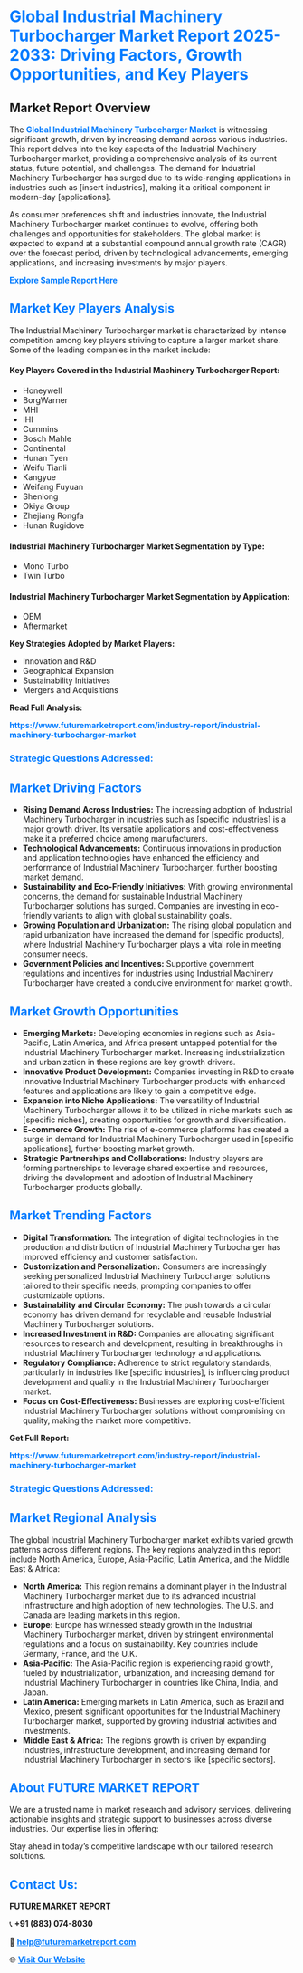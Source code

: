 <h1 style="color: #007BFF;">Global Industrial Machinery Turbocharger Market Report 2025-2033: Driving Factors, Growth Opportunities, and Key Players</h1>

<section id="overview">
<h2>Market Report Overview</h2>
<p>The <a href="https://www.futuremarketreport.com/industry-report/industrial-machinery-turbocharger-market" style="color: #007BFF; text-decoration: none;"><strong>Global Industrial Machinery Turbocharger Market</strong></a> is witnessing significant growth, driven by increasing demand across various industries. This report delves into the key aspects of the Industrial Machinery Turbocharger market, providing a comprehensive analysis of its current status, future potential, and challenges. The demand for Industrial Machinery Turbocharger has surged due to its wide-ranging applications in industries such as [insert industries], making it a critical component in modern-day [applications].</p>
<p>As consumer preferences shift and industries innovate, the Industrial Machinery Turbocharger market continues to evolve, offering both challenges and opportunities for stakeholders. The global market is expected to expand at a substantial compound annual growth rate (CAGR) over the forecast period, driven by technological advancements, emerging applications, and increasing investments by major players.</p>
</section>

<section id="overview">
<p><a href="https://www.futuremarketreport.com/request-sample/reportId=41090" style="color: #007BFF; text-decoration: none;"><strong>Explore Sample Report Here</strong></a></p>
</section>

<section id="key-players">
<h2 style="color: #007BFF;">Market Key Players Analysis</h2>
<p>The Industrial Machinery Turbocharger market is characterized by intense competition among key players striving to capture a larger market share. Some of the leading companies in the market include:</p>
<h4>Key Players Covered in the Industrial Machinery Turbocharger Report:</h4>
<ul><li>Honeywell</li><li>BorgWarner</li><li>MHI</li><li>IHI</li><li>Cummins</li><li>Bosch Mahle</li><li>Continental</li><li>Hunan Tyen</li><li>Weifu Tianli</li><li>Kangyue</li><li>Weifang Fuyuan</li><li>Shenlong</li><li>Okiya Group</li><li>Zhejiang Rongfa</li><li>Hunan Rugidove</li></ul>
<h4>Industrial Machinery Turbocharger Market Segmentation by Type:</h4>
<ul><li>Mono Turbo</li><li>Twin Turbo</li></ul>

<h4>Industrial Machinery Turbocharger Market Segmentation by Application:</h4>
<ul><li>OEM</li><li>Aftermarket</li></ul>
<p><strong>Key Strategies Adopted by Market Players:</strong></p>
<ul>
<li>Innovation and R&D</li>
<li>Geographical Expansion</li>
<li>Sustainability Initiatives</li>
<li>Mergers and Acquisitions</li>
</ul>
</section>

<section>
<p><strong>Read Full Analysis: </strong></p><a href="https://www.futuremarketreport.com/industry-report/industrial-machinery-turbocharger-market" style="color: #007BFF; text-decoration: none;"><strong>https://www.futuremarketreport.com/industry-report/industrial-machinery-turbocharger-market</strong></a>
<h3 style="color: #007BFF;">Strategic Questions Addressed:</h3>
</section>

<section id="driving-factors">
<h2 style="color: #007BFF;">Market Driving Factors</h2>
<ul>
<li><strong>Rising Demand Across Industries:</strong> The increasing adoption of Industrial Machinery Turbocharger in industries such as [specific industries] is a major growth driver. Its versatile applications and cost-effectiveness make it a preferred choice among manufacturers.</li>
<li><strong>Technological Advancements:</strong> Continuous innovations in production and application technologies have enhanced the efficiency and performance of Industrial Machinery Turbocharger, further boosting market demand.</li>
<li><strong>Sustainability and Eco-Friendly Initiatives:</strong> With growing environmental concerns, the demand for sustainable Industrial Machinery Turbocharger solutions has surged. Companies are investing in eco-friendly variants to align with global sustainability goals.</li>
<li><strong>Growing Population and Urbanization:</strong> The rising global population and rapid urbanization have increased the demand for [specific products], where Industrial Machinery Turbocharger plays a vital role in meeting consumer needs.</li>
<li><strong>Government Policies and Incentives:</strong> Supportive government regulations and incentives for industries using Industrial Machinery Turbocharger have created a conducive environment for market growth.</li>
</ul>
</section>

<section id="growth-opportunities">
<h2 style="color: #007BFF;">Market Growth Opportunities</h2>
<ul>
<li><strong>Emerging Markets:</strong> Developing economies in regions such as Asia-Pacific, Latin America, and Africa present untapped potential for the Industrial Machinery Turbocharger market. Increasing industrialization and urbanization in these regions are key growth drivers.</li>
<li><strong>Innovative Product Development:</strong> Companies investing in R&D to create innovative Industrial Machinery Turbocharger products with enhanced features and applications are likely to gain a competitive edge.</li>
<li><strong>Expansion into Niche Applications:</strong> The versatility of Industrial Machinery Turbocharger allows it to be utilized in niche markets such as [specific niches], creating opportunities for growth and diversification.</li>
<li><strong>E-commerce Growth:</strong> The rise of e-commerce platforms has created a surge in demand for Industrial Machinery Turbocharger used in [specific applications], further boosting market growth.</li>
<li><strong>Strategic Partnerships and Collaborations:</strong> Industry players are forming partnerships to leverage shared expertise and resources, driving the development and adoption of Industrial Machinery Turbocharger products globally.</li>
</ul>
</section>

<section id="trending-factors">
<h2 style="color: #007BFF;">Market Trending Factors</h2>
<ul>
<li><strong>Digital Transformation:</strong> The integration of digital technologies in the production and distribution of Industrial Machinery Turbocharger has improved efficiency and customer satisfaction.</li>
<li><strong>Customization and Personalization:</strong> Consumers are increasingly seeking personalized Industrial Machinery Turbocharger solutions tailored to their specific needs, prompting companies to offer customizable options.</li>
<li><strong>Sustainability and Circular Economy:</strong> The push towards a circular economy has driven demand for recyclable and reusable Industrial Machinery Turbocharger solutions.</li>
<li><strong>Increased Investment in R&D:</strong> Companies are allocating significant resources to research and development, resulting in breakthroughs in Industrial Machinery Turbocharger technology and applications.</li>
<li><strong>Regulatory Compliance:</strong> Adherence to strict regulatory standards, particularly in industries like [specific industries], is influencing product development and quality in the Industrial Machinery Turbocharger market.</li>
<li><strong>Focus on Cost-Effectiveness:</strong> Businesses are exploring cost-efficient Industrial Machinery Turbocharger solutions without compromising on quality, making the market more competitive.</li>
</ul>
</section>

<section>
<p><strong>Get Full Report: </strong></p><a href="https://www.futuremarketreport.com/industry-report/industrial-machinery-turbocharger-market" style="color: #007BFF; text-decoration: none;"><strong>https://www.futuremarketreport.com/industry-report/industrial-machinery-turbocharger-market</strong></a>
<h3 style="color: #007BFF;">Strategic Questions Addressed:</h3>
</section>


<section id="regional-analysis">
<h2 style="color: #007BFF;">Market Regional Analysis</h2>
<p>The global Industrial Machinery Turbocharger market exhibits varied growth patterns across different regions. The key regions analyzed in this report include North America, Europe, Asia-Pacific, Latin America, and the Middle East & Africa:</p>
<ul>
<li><strong>North America:</strong> This region remains a dominant player in the Industrial Machinery Turbocharger market due to its advanced industrial infrastructure and high adoption of new technologies. The U.S. and Canada are leading markets in this region.</li>
<li><strong>Europe:</strong> Europe has witnessed steady growth in the Industrial Machinery Turbocharger market, driven by stringent environmental regulations and a focus on sustainability. Key countries include Germany, France, and the U.K.</li>
<li><strong>Asia-Pacific:</strong> The Asia-Pacific region is experiencing rapid growth, fueled by industrialization, urbanization, and increasing demand for Industrial Machinery Turbocharger in countries like China, India, and Japan.</li>
<li><strong>Latin America:</strong> Emerging markets in Latin America, such as Brazil and Mexico, present significant opportunities for the Industrial Machinery Turbocharger market, supported by growing industrial activities and investments.</li>
<li><strong>Middle East & Africa:</strong> The region’s growth is driven by expanding industries, infrastructure development, and increasing demand for Industrial Machinery Turbocharger in sectors like [specific sectors].</li>
</ul>
</section>

<footer>
<h2 style="color: #007BFF;">About FUTURE MARKET REPORT</h2>
<p>We are a trusted name in market research and advisory services, delivering actionable insights and strategic support to businesses across diverse industries. Our expertise lies in offering:</p>

<p>Stay ahead in today’s competitive landscape with our tailored research solutions.</p>

<h2 style="color: #007BFF;">Contact Us:</h2>
<p><strong>FUTURE MARKET REPORT</strong></p>
<p>📞 <strong>+91 (883) 074-8030</strong></p>
<p>📧 <strong><a href="mailto:help@futuremarketreport.com" style="color: #007BFF;">help@futuremarketreport.com</a></strong></p>
<p>🌐 <strong><a href="https://www.futuremarketreport.com/" style="color: #007BFF;">Visit Our Website</a></strong></p>
</footer>